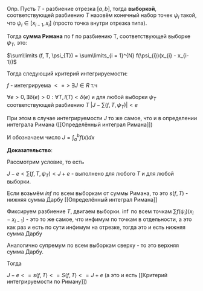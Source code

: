 Опр. Пусть $T$ - разбиение отрезка $[a, b]$, тогда **выборкой**, соответствующей разбиению $T$ назовём конечный набор точек $\psi_i$ такой, что $\psi_{i} \in [x_{i-1},x_{i}]$ (просто точка внутри отрезка типа).

Тогда **сумма Римана** по f по разбиению T, соответствующей выборке $\psi_T$, это:

$\sum\limits (f, T, \psi_{T}) = \sum\limits_{i = 1}^{N} f(\psi_{i})(x_{i} - x_{i-1})$

Тогда следующий критерий интегрируемости:

$f$ - интегрируема $<=>$ $\exists J \in R$ т.ч

$\forall e > 0, \exists \delta(e) > 0 : \forall T, l(T) < \delta(e)$ и для любой выборки $\psi_T$ соответствующей разбиению $T$
$|J - \sum\limits(f, T, \psi_{T})|< e$

При этом в случае интегрируемости $J$ то же самое, что и в определении интеграла Римана ([[Определённый интеграл Римана]])

И обозначаем число $J = \int_a^bf(x)dx$

**Доказательство**:

Рассмотрим условие, то есть

$J - e < \sum\limits (f, T, \psi_{T}) < J + e$ - выполнено для любого $T$ и для любой выборки.

Если возьмём $inf$ по всем выборкам от суммы Римана, то это $s(f, T)$ - нижняя сумма Дарбу [[Определённый интеграл Римана]]

Фиксируем разбиение $T$, двигаем выборки.
$\inf$ по всем точкам $\sum\limits f(\psi_{i})(x_{i} - x_{i-1})$ - это то же самое, что инфимум по точкам в отдельности, а это как раз и есть по сути инфимум на отрезке, тогда это и есть нижняя сумма Дарбу

Аналогично супремум по всем выборкам сверху - то это верхняя сумма Дарбу.

Тогда

$J - e <= s(f, T) <= S(f, T) <= J + e$ (а это и есть [[Критерий интегрируемости по Риману]])

